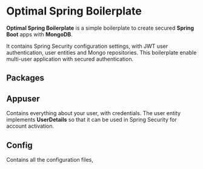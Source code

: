 # Optimal Spring Boilerplate

**Optimal Spring Boilerplate** is a simple boilerplate to create secured **Spring Boot** apps with **MongoDB**.

It contains Spring Security configuration settings, with JWT user authentication, user entities and Mongo repositories.
This boilerplate enable multi-user application with secured authentication.

## Packages 

## Appuser
Contains everything about your user, with credentials. The user entity implements **UserDetails** so that it can be used in Spring Security for account activation.

## Config
Contains all the configuration files, 
